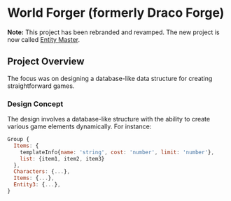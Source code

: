# World Forger (formerly Draco Forge)

**Note:** This project has been rebranded and revamped. The new project is now called [Entity Master](https://github.com/tpascua11/Entity-Master).

## Project Overview

The focus was on designing a database-like data structure for creating straightforward games.

### Design Concept

The design involves a database-like structure with the ability to create various game elements dynamically. For instance:

```javascript
Group {
  Items: {
    templateInfo{name: 'string', cost: 'number', limit: 'number'},
    list: {item1, item2, item3}
  },
  Characters: {...},
  Items: {...},
  Entity3: {...},
}

